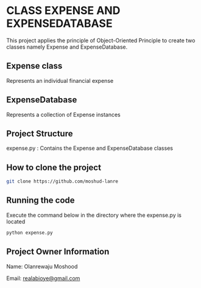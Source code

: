 # CLASS EXPENSE AND EXPENSEDATABASE

This project applies the principle of Object-Oriented Principle to create two classes
namely Expense and ExpenseDatabase.

## Expense class
Represents an individual financial expense

## ExpenseDatabase
Represents a collection of Expense instances




## Project Structure
expense.py : Contains the Expense and ExpenseDatabase classes


## How to clone the project

```bash
git clone https://github.com/moshud-lanre
```

## Running the code
Execute the command below in the directory where the expense.py is located
```bash
python expense.py
```

## Project Owner Information
Name: Olanrewaju Moshood

Email: realabioye@gmail.com